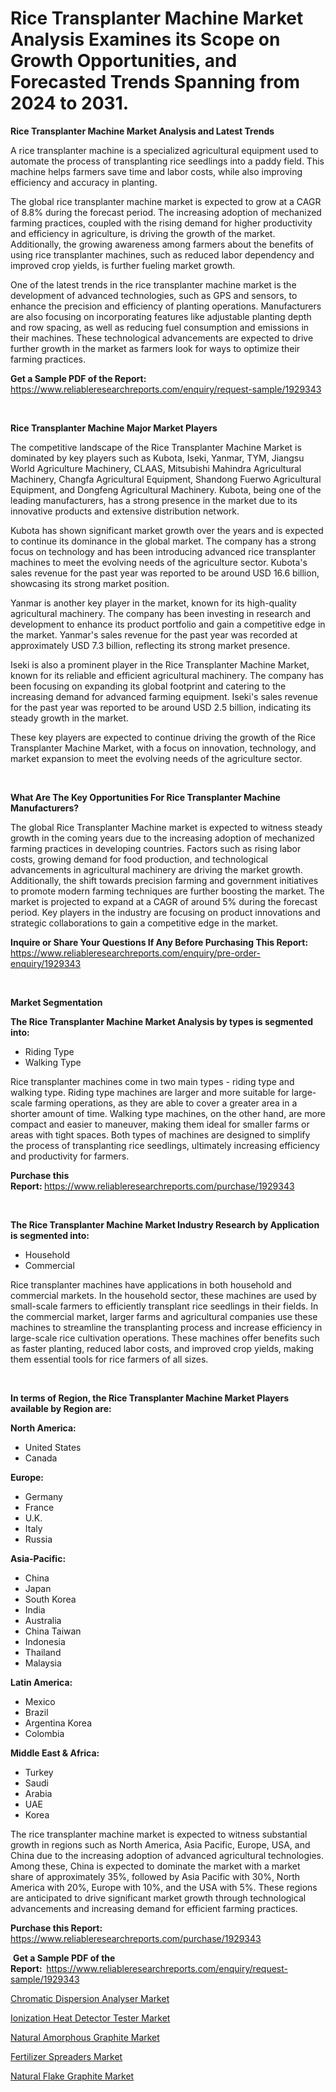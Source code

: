 <p><h1>Rice Transplanter Machine Market Analysis Examines its Scope on Growth Opportunities, and Forecasted Trends Spanning from 2024 to 2031.</h1></p><p><strong>Rice Transplanter Machine Market Analysis and Latest Trends</strong></p>
<p><p>A rice transplanter machine is a specialized agricultural equipment used to automate the process of transplanting rice seedlings into a paddy field. This machine helps farmers save time and labor costs, while also improving efficiency and accuracy in planting.</p><p>The global rice transplanter machine market is expected to grow at a CAGR of 8.8% during the forecast period. The increasing adoption of mechanized farming practices, coupled with the rising demand for higher productivity and efficiency in agriculture, is driving the growth of the market. Additionally, the growing awareness among farmers about the benefits of using rice transplanter machines, such as reduced labor dependency and improved crop yields, is further fueling market growth.</p><p>One of the latest trends in the rice transplanter machine market is the development of advanced technologies, such as GPS and sensors, to enhance the precision and efficiency of planting operations. Manufacturers are also focusing on incorporating features like adjustable planting depth and row spacing, as well as reducing fuel consumption and emissions in their machines. These technological advancements are expected to drive further growth in the market as farmers look for ways to optimize their farming practices.</p></p>
<p><strong>Get a Sample PDF of the Report:&nbsp;</strong> <a href="https://www.reliableresearchreports.com/enquiry/request-sample/1929343">https://www.reliableresearchreports.com/enquiry/request-sample/1929343</a></p>
<p>&nbsp;</p>
<p><strong>Rice Transplanter Machine Major Market Players</strong></p>
<p><p>The competitive landscape of the Rice Transplanter Machine Market is dominated by key players such as Kubota, Iseki, Yanmar, TYM, Jiangsu World Agriculture Machinery, CLAAS, Mitsubishi Mahindra Agricultural Machinery, Changfa Agricultural Equipment, Shandong Fuerwo Agricultural Equipment, and Dongfeng Agricultural Machinery. Kubota, being one of the leading manufacturers, has a strong presence in the market due to its innovative products and extensive distribution network. </p><p>Kubota has shown significant market growth over the years and is expected to continue its dominance in the global market. The company has a strong focus on technology and has been introducing advanced rice transplanter machines to meet the evolving needs of the agriculture sector. Kubota's sales revenue for the past year was reported to be around USD 16.6 billion, showcasing its strong market position.</p><p>Yanmar is another key player in the market, known for its high-quality agricultural machinery. The company has been investing in research and development to enhance its product portfolio and gain a competitive edge in the market. Yanmar's sales revenue for the past year was recorded at approximately USD 7.3 billion, reflecting its strong market presence.</p><p>Iseki is also a prominent player in the Rice Transplanter Machine Market, known for its reliable and efficient agricultural machinery. The company has been focusing on expanding its global footprint and catering to the increasing demand for advanced farming equipment. Iseki's sales revenue for the past year was reported to be around USD 2.5 billion, indicating its steady growth in the market.</p><p>These key players are expected to continue driving the growth of the Rice Transplanter Machine Market, with a focus on innovation, technology, and market expansion to meet the evolving needs of the agriculture sector.</p></p>
<p>&nbsp;</p>
<p><strong>What Are The Key Opportunities For Rice Transplanter Machine Manufacturers?</strong></p>
<p><p>The global Rice Transplanter Machine market is expected to witness steady growth in the coming years due to the increasing adoption of mechanized farming practices in developing countries. Factors such as rising labor costs, growing demand for food production, and technological advancements in agricultural machinery are driving the market growth. Additionally, the shift towards precision farming and government initiatives to promote modern farming techniques are further boosting the market. The market is projected to expand at a CAGR of around 5% during the forecast period. Key players in the industry are focusing on product innovations and strategic collaborations to gain a competitive edge in the market.</p></p>
<p><strong>Inquire or Share Your Questions If Any Before Purchasing This Report:</strong> <a href="https://www.reliableresearchreports.com/enquiry/pre-order-enquiry/1929343">https://www.reliableresearchreports.com/enquiry/pre-order-enquiry/1929343</a></p>
<p>&nbsp;</p>
<p><strong>Market Segmentation</strong></p>
<p><strong>The Rice Transplanter Machine Market Analysis by types is segmented into:</strong></p>
<p><ul><li>Riding Type</li><li>Walking Type</li></ul></p>
<p><p>Rice transplanter machines come in two main types - riding type and walking type. Riding type machines are larger and more suitable for large-scale farming operations, as they are able to cover a greater area in a shorter amount of time. Walking type machines, on the other hand, are more compact and easier to maneuver, making them ideal for smaller farms or areas with tight spaces. Both types of machines are designed to simplify the process of transplanting rice seedlings, ultimately increasing efficiency and productivity for farmers.</p></p>
<p><strong>Purchase this Report:&nbsp;</strong><a href="https://www.reliableresearchreports.com/purchase/1929343">https://www.reliableresearchreports.com/purchase/1929343</a></p>
<p>&nbsp;</p>
<p><strong>The Rice Transplanter Machine Market Industry Research by Application is segmented into:</strong></p>
<p><ul><li>Household</li><li>Commercial</li></ul></p>
<p><p>Rice transplanter machines have applications in both household and commercial markets. In the household sector, these machines are used by small-scale farmers to efficiently transplant rice seedlings in their fields. In the commercial market, larger farms and agricultural companies use these machines to streamline the transplanting process and increase efficiency in large-scale rice cultivation operations. These machines offer benefits such as faster planting, reduced labor costs, and improved crop yields, making them essential tools for rice farmers of all sizes.</p></p>
<p>&nbsp;</p>
<p><strong>In terms of Region, the Rice Transplanter Machine Market Players available by Region are:</strong></p>
<p>
    <p> <strong> North America: </strong>
        <ul>
            <li>United States</li>
            <li>Canada</li>
        </ul>
        </p> 
    <p> <strong> Europe: </strong>
        <ul>
            <li>Germany</li>
            <li>France</li>
            <li>U.K.</li>
            <li>Italy</li>
            <li>Russia</li>
        </ul>
        </p> 
    <p> <strong> Asia-Pacific: </strong>
        <ul>
            <li>China</li>
            <li>Japan</li>
            <li>South Korea</li>
            <li>India</li>
            <li>Australia</li>
            <li>China Taiwan</li>
            <li>Indonesia</li>
            <li>Thailand</li>
            <li>Malaysia</li>
        </ul>
        </p> 
    <p> <strong> Latin America: </strong>
        <ul>
            <li>Mexico</li>
            <li>Brazil</li>
            <li>Argentina Korea</li>
            <li>Colombia</li>
        </ul>
        </p> 
    <p> <strong> Middle East & Africa: </strong>
        <ul>
            <li>Turkey</li>
            <li>Saudi</li>
            <li>Arabia</li>
            <li>UAE</li>
            <li>Korea</li>
        </ul>
    </p>
    </p>
<p><p>The rice transplanter machine market is expected to witness substantial growth in regions such as North America, Asia Pacific, Europe, USA, and China due to the increasing adoption of advanced agricultural technologies. Among these, China is expected to dominate the market with a market share of approximately 35%, followed by Asia Pacific with 30%, North America with 20%, Europe with 10%, and the USA with 5%. These regions are anticipated to drive significant market growth through technological advancements and increasing demand for efficient farming practices.</p></p>
<p><strong>Purchase this Report: </strong><a href="https://www.reliableresearchreports.com/purchase/1929343">https://www.reliableresearchreports.com/purchase/1929343</a></p>
<p>&nbsp;<strong>Get a Sample PDF of the Report:&nbsp;&nbsp;</strong><a href="https://www.reliableresearchreports.com/enquiry/request-sample/1929343">https://www.reliableresearchreports.com/enquiry/request-sample/1929343</a></p>
<p><strong></strong></p>
<p><p><a href="https://metal-farmhouse-e95.notion.site/Chromatic-Dispersion-Analyser-Market-Size-Growing-and-Forecasted-for-period-from-2024-2031-and-pro-e939e572b2d0479c8dedd5b2c7ed52db">Chromatic Dispersion Analyser Market</a></p><p><a href="https://crocus-run-b5a.notion.site/Ionization-Heat-Detector-Tester-Market-Size-Share-Trends-Analysis-Report-By-Application-Regional-e6afbe5d8e7d4639843daf09f834eabd">Ionization Heat Detector Tester Market</a></p><p><a href="https://view.publitas.com/reportprime-1/natural-amorphous-graphite-market-challenges-opportunities-and-growth-drivers-and-major-market-players-forecasted-for-period-from-2024-2031/">Natural Amorphous Graphite Market</a></p><p><a href="https://github.com/moyahfrancoestellec51j635wcx/Market-Research-Report-List-1/blob/main/fertilizer-spreaders-market.md">Fertilizer Spreaders Market</a></p><p><a href="https://view.publitas.com/reportprime-1/natural-flake-graphite-market-research-report-reveals-the-latest-trends-and-opportunities-of-this-market-for-period-from-2024-2031/">Natural Flake Graphite Market</a></p></p>